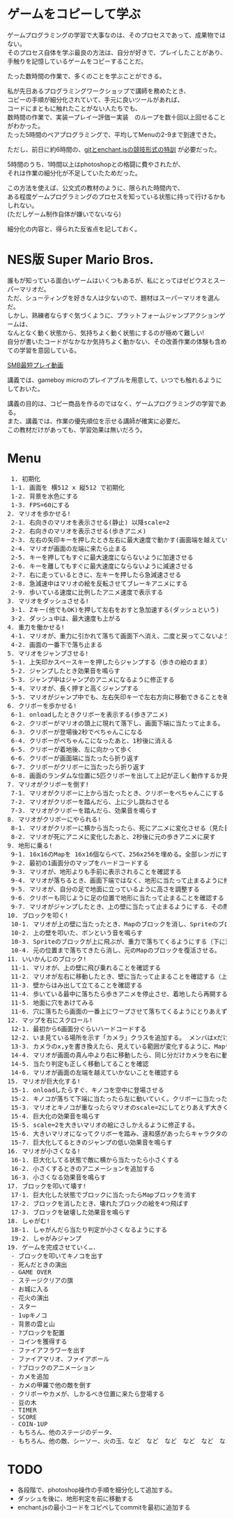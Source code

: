 ゲームをコピーして学ぶ
====
ゲームプログラミングの学習で大事なのは、そのプロセスであって、成果物ではない。<br>
そのプロセス自体を学ぶ最良の方法は、自分が好きで、プレイしたことがあり、<br>
手触りを記憶しているゲームをコピーすることだ。<br>

たった数時間の作業で、多くのことを学ぶことができる。

私が先日あるプログラミングワークショップで講師を務めたとき、<br>
コピーの手順が細分化されていて、手元に良いツールがあれば、<br>
コードにまともに触れたことがない人たちでも、<br>
数時間の作業で、実装ープレイー評価ー実装　のループを数十回以上回せることがわかった。<br>
たった5時間のペアプログラミングで、平均してMenuの2-9まで到達できた。<br>

ただし、前日に約6時間の、[gitとenchant.jsの競技形式の特訓](http://blankblank.hatenablog.com/entry/2012/08/08/225818) が必要だった。<br>

5時間のうち、1時間以上はphotoshopとの格闘に費やされたが、<br>
それは作業の細分化が不足していたためだった。

この方法を使えば、公文式の教材のように、限られた時間内で、<br>
ある程度ゲームプログラミングのプロセスを知っている状態に持って行けるかもしれない。<bR>
(ただしゲーム制作自体が嫌いでないなら)

細分化の内容と、得られた反省点を記しておく。


NES版 Super Mario Bros.
====
誰もが知っている面白いゲームはいくつもあるが、私にとってはゼビウスとスーパーマリオだ。<br>
ただ、シューティングを好きな人は少ないので、題材はスーパーマリオを選んだ。<br>
しかし、熟練者ならすぐ気づくように、プラットフォームジャンプアクションゲームは、<br>
なんとなく動く状態から、気持ちよく動く状態にするのが極めて難しい!<br>
自分が書いたコードがなかなか気持ちよく動かない、その改善作業の体験も含めての学習を意図している。

[SMB最短プレイ動画](http://www.youtube.com/watch?v=PnPUVqI2GLQ)

講義では、gameboy microのプレイアブルを用意して、いつでも触れるようにしておいた。

講義の目的は、コピー商品を作るのではなく、ゲームプログラミングの学習である。<br>
また、講義では、作業の優先順位を示せる講師が確実に必要だ。<br>
この教材だけがあっても、学習効果は無いだろう。


 
Menu
====

<pre>
￼1. 初期化
 1-1. 画面を 横512 x 縦512 で初期化
 1-2. 背景を水色にする
 1-3. FPS=60にする
2. マリオを歩かせる!
 2-1. 右向きのマリオを表示させる(静止) 以降scale=2
 2-2. 右向きのマリオを表示させる(歩きアニメ)
 2-3. 左右の矢印キーを押したとき左右に最大速度で動かす(画面端を越えていく)
 2-4. マリオが画面の左端に来たら止まる
 2-5. キーを押してもすぐに最大速度にならないように加速させる
 2-6. キーを離してもすぐに最大速度にならないように減速させる
 2-7. 右に走っているときに、左キーを押したら急減速させる
 2-8. 急減速中はマリオの絵を反転させてブレーキアニメにする
 2-9. 歩いている速度に比例したアニメ速度で表示する
3. マリオをダッシュさせる!
 3-1. Zキー(他でもOK)を押して左右をおすと急加速する(ダッシュという)
 3-2. ダッシュ中は、最大速度も上がる
4. 重力を働かせる!
 4-1. マリオが、重力に引かれて落ちて画面下へ消え、二度と戻ってこないようにする
 4-2. 画面の一番下で落ち止まる
5. マリオをジャンプさせる!
 5-1. 上矢印かスペースキーを押したらジャンプする（歩きの絵のまま）
 5-2. ジャンプしたとき効果音を鳴らす
 5-3. ジャンプ中はジャンプのアニメになるように修正する
 5-4. マリオが、長く押すと高くジャンプする
 5-5. マリオがジャンプ中でも、左右矢印キーで左右方向に移動できることを確認する
6. クリボーを歩かせる!
 6-1. onloadしたときクリボーを表示する(歩きアニメ)
 6-2. クリボーがマリオの頭上に現れて落下し、画面下端に当たって止まる。
 6-3. クリボーが登場後2秒でぺちゃんこになる
 6-4. クリボーがぺちゃんこになったあと、1秒後に消える
 6-5. クリボーが着地後、左に向かって歩く
 6-6. クリボーが画面端に当たったら折り返す
 6-7. クリボーがクリボーに当たったら折り返す
 6-8. 画面のランダムな位置に5匹クリボーを出して上記が正しく動作するか見る
7. マリオがクリボーを倒す!
 7-1. マリオがクリボーに上から当たったとき、クリボーをぺちゃんこにする（踏む）
 7-2. マリオがクリボーを踏んだら、上に少し跳ねさせる
 7-3. マリオがクリボーを踏んだら、効果音を鳴らす
8. マリオがクリボーにやられる!
 8-1. マリオがクリボーに横から当たったら、死にアニメに変化させる（見た目だけ変更し、死んだ処理は入れない)
 8-2. マリオが死にアニメに変化したあと、2秒後に元の歩きアニメに戻す
9. 地形に乗る!
 9-1. 16x16のMapを 16x16個ならべて、256x256を埋める。全部レンガにする
 9-2. 最初の1画面分のマップをハードコードする
 9-3. マリオが、地形よりも手前に表示されることを確認する
 9-4. マリオが落ちるとき、画面下端ではなく、地形に当たって止まるように修正する (MapクラスのhitTest())
 9-5. マリオが、自分の足で地面に立っているように高さを調整する
 9-6. クリボーも同じように足の位置で地形に当たって止まることを確認する
 9-7. マリオがジャンプしたとき、上の壁に当たって止まるようにする．その際、拳で殴っているように見えるように高さを調整する。
10. ブロックを叩く!
 10-1. マリオが上の壁に当たったとき、Mapのブロックを消し、Spriteのブロックをその位置に出現させ、上に飛ばす。（上に消える）
 10-2. 上の壁を叩いた、ボンという音を鳴らす
 10-3. Spriteのブロックが上に飛ぶが、重力で落ちてくるようにする（下に消えるようになる）
 10-4. 元の位置まで落ちてきたら消し、元のMapのブロックを復活させる。
11. いいかんじのブロック!
 11-1. マリオが、上の壁に飛び乗れることを確認する
 11-2. マリオが左右に移動したとき、壁に当たって止まることを確認する（上の壁で試せる）
 11-3. 壁からはみ出して立てることを確認する
 11-4. 歩いている最中に落ちたら歩きアニメを停止させ、着地したら再開する
 11-5. 地面に穴をあけてみる
 11-6. 穴に落ちたら画面の一番上にワープさせて落ちてくるようにとりあえずしておく
12. マップを右にスクロール!
 12-1. 最初から6画面分ぐらいハードコードする
 12-2. いま見ている場所を示す「カメラ」クラスを追加する。 メンバはxだけがあればよい
 13-3. カメラのx,yを書き換えたら、見えている範囲が変化するように、Mapやキャラの描画時にカメラの座標を減算して表示する。
 14-4. マリオが画面の真ん中より右に移動したら、同じ分だけカメラを右に動かす。
 14-5. 当たり判定も正しく移動してることを確認
 14-6. マリオが画面の左端を越えていかないことを確認する
15. マリオが巨大化する!
 15-1. onloadしたらすぐ、キノコを空中に登場させる
 15-2. キノコが落ちて下端に当たったら左に動いていく。クリボーに当たったら引き返す。
 15-3. マリオとキノコが重なったらマリオのscale=2にしてとりあえず大きくしてみる
 15-4. 巨大化の効果音を鳴らす
 15-5. scale=2を大きいマリオの絵にさしかえるように修正する。
 15-6. 大きいマリオになってクリボーを踏み、違和感があったらキャラクタの大きさなどを調整する
 15-7. 巨大化してるときのジャンプの低い効果音を鳴らす
16. マリオが小さくなる!
 16-1. 巨大化してる状態で敵に横から当たったら小さくする
 16-2. 小さくするときのアニメーションを追加する
 16-3. 小さくなる効果音を鳴らす
17. ブロックを叩いて壊す!
 17-1. 巨大化した状態でブロックに当たったらMapブロックを消す
 17-2. ブロックを消したとき、壊れたブロックの絵を4つ飛ばす
 17-3. ブロックを破壊した効果音を鳴らす
18. しゃがむ!
 18-1. しゃがんだら当たり判定が小さくなるようにする
 19-2. しゃがみジャンプ
19. ゲームを完成させていく….
 - ブロックを叩いてキノコを出す
 - 死んだときの演出
 - GAME OVER
 - ステージクリアの旗
 - お城に入る
 - 花火の演出
 - スター
 - 1upキノコ
 - 背景の雲と山
 - ?ブロックを配置
 - コインを獲得する
 - ファイアフラワーを出す
 - ファイアマリオ、ファイアボール
 - ?ブロックのアニメーション
 - カメを追加
 - カメの甲羅で他の敵を倒す
 - クリボーやカメが、しかるべき位置に来たら登場する
 - 豆の木
 - TIMER
 - SCORE
 - COIN-1UP
 - もちろん、他のステージのデータ、
 - もちろん、他の敵、シーソー、火の玉、など　など　など　など　など　など　など！
</pre>

 

TODO
====
 * 各段階で、photoshop操作の手順を細分化して追加する。
 * ダッシュを後に、地形判定を前に移動する
 * enchant.jsの最小コードをコピペしてcommitを最初に追加する

